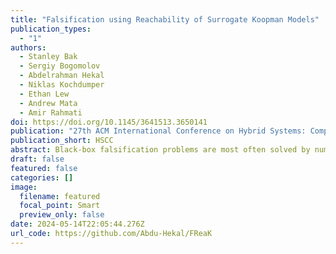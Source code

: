 ```yaml
---
title: "Falsification using Reachability of Surrogate Koopman Models"
publication_types:
  - "1"
authors:
  - Stanley Bak
  - Sergiy Bogomolov
  - Abdelrahman Hekal
  - Niklas Kochdumper
  - Ethan Lew
  - Andrew Mata 
  - Amir Rahmati
doi: https://doi.org/10.1145/3641513.3650141
publication: "27th ACM International Conference on Hybrid Systems: Computation and Control (HSCC 2024)"
publication_short: HSCC 
abstract: Black-box falsification problems are most often solved by numerical optimization algorithms. In this work, we propose an alternative approach, where simulations are used to construct a surrogate model for the system dynamics using data-driven Koopman operator linearization. Since the dynamics of the Koopman model are linear, the reachable set of states can be computed and combined with an encoding of the signal temporal logic specification in a mixed-integer linear program (MILP). To determine the next sample, an MILP solver computes the least robust trajectory inside the reachable set of the surrogate model. The trajectory’s initial state and input signal are then executed on the original black-box system, where the specification is either falsified or additional simulation data is generated that we use to retrain the surrogate Koopman model and repeat the process.
draft: false
featured: false
categories: []
image:
  filename: featured
  focal_point: Smart
  preview_only: false
date: 2024-05-14T22:05:44.276Z
url_code: https://github.com/Abdu-Hekal/FReaK
---
```

